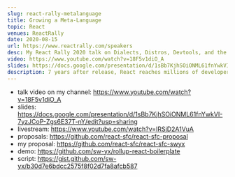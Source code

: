 ```yaml
---
slug: react-rally-metalanguage
title: Growing a Meta-Language
topic: React
venues: ReactRally
date: 2020-08-15
url: https://www.reactrally.com/speakers
desc: My React Rally 2020 talk on Dialects, Distros, Devtools, and the React SFC idea
video: https://www.youtube.com/watch?v=18F5v1diO_A
slides: https://docs.google.com/presentation/d/1sBb7KjhSOiONML61fnYwkVI-7yzJCoP-Zgs6E37T-nY/edit?usp=sharing
description: 7 years after release, React reaches millions of developers and billions of users. Its ideas have influenced other frameworks, even those in other languages like Swift UI and Jetpack Compose. What’s next? The community has been hard at work innovating in React formats, metaframeworks, and developer tooling. This fits an established pattern of how developer languages grow, and likely forms a roadmap for React in the Third Age of JavaScript.
---
```


- talk video on my channel: https://www.youtube.com/watch?v=18F5v1diO_A
- slides: https://docs.google.com/presentation/d/1sBb7KjhSOiONML61fnYwkVI-7yzJCoP-Zgs6E37T-nY/edit?usp=sharing
- livestream: https://www.youtube.com/watch?v=IRSjD2A1VuA
- proposals: https://github.com/react-sfc/react-sfc-proposal
- my proposal: https://github.com/react-sfc/react-sfc-swyx
- demo: https://github.com/sw-yx/rollup-react-boilerplate
- script: https://gist.github.com/sw-yx/b30d7e6bdcc2575f8f02d7fa8afcb587